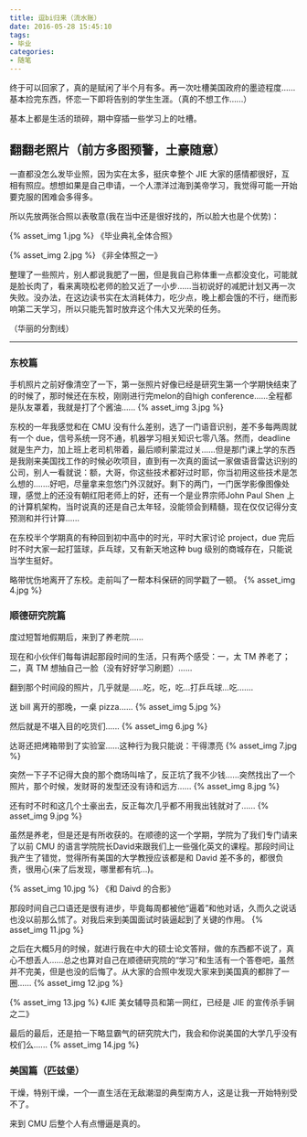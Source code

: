 ```yaml
---
title: 逗bi归来（流水账）
date: 2016-05-28 15:45:10
tags:
- 毕业
categories:
- 随笔
---
```


终于可以回家了，真的是赋闲了半个月有多。再一次吐槽美国政府的墨迹程度......基本捡完东西，怀恋一下即将告别的学生生涯。（真的不想工作......）

基本上都是生活的琐碎，期中穿插一些学习上的吐槽。

<!--more-->

## 翻翻老照片（前方多图预警，土豪随意）

一直都没怎么发毕业照，因为实在太多，挺庆幸整个 JIE 大家的感情都很好，互相有照应。想想如果是自己申请，一个人漂洋过海到美帝学习，我觉得可能一开始要克服的困难会多得多。

所以先放两张合照以表敬意(我在当中还是很好找的，所以脸大也是个优势)：

{% asset_img 1.jpg %}
《毕业典礼全体合照》


{% asset_img 2.jpg %}
《非全体照之一》

整理了一些照片，别人都说我肥了一圈，但是我自己称体重一点都没变化，可能就是脸长肉了，看来离晓松老师的脸又近了一小步......当初说好的减肥计划又再一次失败。没办法，在这边读书实在太消耗体力，吃少点，晚上都会饿的不行，继而影响第二天学习，所以只能先暂时放弃这个伟大又光荣的任务。

（华丽的分割线）

***

### 东校篇

手机照片之前好像清空了一下，第一张照片好像已经是研究生第一个学期快结束了的时候了，那时候还在东校，刚刚进行完melon的自high conference......全程都是队友罩着，我就是打了个酱油......
{% asset_img 3.jpg %} 

东校的一年我感觉和在 CMU 没有什么差别，选了一门语音识别，差不多每两周就有一个 due，信号系统一窍不通，机器学习相关知识七零八落。然而，deadline 就是生产力，加上班上老司机带着，最后顺利蒙混过关......但是那门课上学的东西是我刚来美国找工作的时候必吹项目，直到有一次真的面试一家做语音雷达识别的公司，别人一看就说：额，大哥，你这些技术都好过时耶，你当初用这些技术是怎么想的.......好吧，尽量拿来忽悠门外汉就好。剩下的两门，一门医学影像图像处理，感觉上的还没有朝红阳老师上的好，还有一个是业界宗师John Paul Shen 上的计算机架构，当时说真的还是自己太年轻，没能领会到精髓，现在仅仅记得分支预测和并行计算......

在东校半个学期真的有种回到初中高中的时光，平时大家讨论 project，due 完后时不时大家一起打篮球，乒乓球，又有新天地这种 bug 级别的商城存在，只能说当学生挺好。

略带忧伤地离开了东校。走前叫了一帮本科保研的同学戳了一顿。
{% asset_img 4.jpg %} 

### 顺德研究院篇

度过短暂地假期后，来到了养老院......

现在和小伙伴们每每讲起那段时间的生活，只有两个感受：一，太 TM 养老了；二，真 TM 想抽自己一脸（没有好好学习刷题）......

翻到那个时间段的照片，几乎就是......吃，吃，吃...打乒乓球...吃.......

送 bill 离开的那晚，一桌 pizza......
{% asset_img 5.jpg %}

然后就是不堪入目的吃货们......
{% asset_img 6.jpg %}

达哥还把烤箱带到了实验室......这种行为我只能说：干得漂亮
{% asset_img 7.jpg %}

突然一下子不记得大良的那个商场叫啥了，反正坑了我不少钱......突然找出了一个照片，那个时候，发财哥的发型还没有诗和远方......
{% asset_img 8.jpg %}

还有时不时和这几个土豪出去，反正每次几乎都不用我出钱就对了......
{% asset_img 9.jpg %}

虽然是养老，但是还是有所收获的。在顺德的这一个学期，学院为了我们专门请来了以前 CMU 的语言学院院长David来跟我们上一些强化英文的课程。那段时间让我产生了错觉，觉得所有美国的大学教授应该都是和 David 差不多的，都很负责，很用心(来了后发现，哪里都有坑...)。

{% asset_img 10.jpg %}
《和 Daivd 的合影》

那段时间自己口语还是很有进步，毕竟每周都被他“逼着”和他对话，久而久之说话也没以前那么怵了。对我后来到美国面试时装逼起到了关键的作用。
{% asset_img 11.jpg %}

之后在大概5月的时候，就进行我在中大的硕士论文答辩，做的东西都不说了，真心不想丢人......总之也算对自己在顺德研究院的“学习”和生活有一个答卷吧，虽然并不完美，但是也没的后悔了。从大家的合照中发现大家来到美国真的都胖了一圈......
{% asset_img 12.jpg %}

{% asset_img 13.jpg %}
《JIE 美女辅导员和第一网红，已经是 JIE 的宣传杀手锏之二》

最后的最后，还是拍一下略显霸气的研究院大门，我会和你说美国的大学几乎没有校们么......
{% asset_img 14.jpg %}

### 美国篇（匹兹堡）

干燥，特别干燥，一个一直生活在无敌潮湿的典型南方人，这是让我一开始特别受不了。

来到 CMU 后整个人有点懵逼是真的。